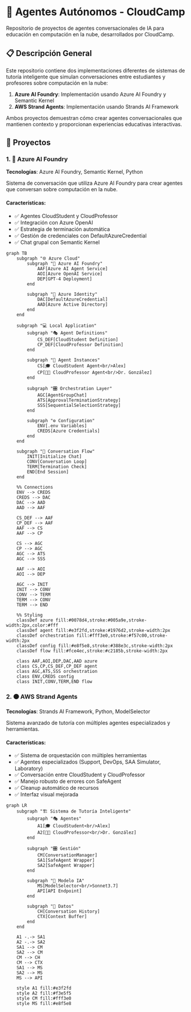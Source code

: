 # 🤖 Agentes Autónomos - CloudCamp

Repositorio de proyectos de agentes conversacionales de IA para educación en computación en la nube, desarrollados por CloudCamp.

## 📋 Descripción General

Este repositorio contiene dos implementaciones diferentes de sistemas de tutoría inteligente que simulan conversaciones entre estudiantes y profesores sobre computación en la nube:

1. **Azure AI Foundry**: Implementación usando Azure AI Foundry y Semantic Kernel
2. **AWS Strand Agents**: Implementación usando Strands AI Framework

Ambos proyectos demuestran cómo crear agentes conversacionales que mantienen contexto y proporcionan experiencias educativas interactivas.


## 🚀 Proyectos

### 1. 🔵 Azure AI Foundry

**Tecnologías**: Azure AI Foundry, Semantic Kernel, Python

Sistema de conversación que utiliza Azure AI Foundry para crear agentes que conversan sobre computación en la nube.

#### Características:
- ✅ Agentes CloudStudent y CloudProfessor
- ✅ Integración con Azure OpenAI
- ✅ Estrategia de terminación automática
- ✅ Gestión de credenciales con DefaultAzureCredential
- ✅ Chat grupal con Semantic Kernel

```mermaid
graph TB
    subgraph "🌐 Azure Cloud"
        subgraph "🤖 Azure AI Foundry"
            AAF[Azure AI Agent Service]
            AOI[Azure OpenAI Service]
            DEP[GPT-4 Deployment]
        end
        
        subgraph "🔐 Azure Identity"
            DAC[DefaultAzureCredential]
            AAD[Azure Active Directory]
        end
    end
    
    subgraph "💻 Local Application"
        subgraph "🎭 Agent Definitions"
            CS_DEF[CloudStudent Definition]
            CP_DEF[CloudProfessor Definition]
        end
        
        subgraph "🎪 Agent Instances"
            CS[🎓 CloudStudent Agent<br/>Alex]
            CP[👨‍🏫 CloudProfessor Agent<br/>Dr. González]
        end
        
        subgraph "🎛️ Orchestration Layer"
            AGC[AgentGroupChat]
            ATS[ApprovalTerminationStrategy]
            SSS[SequentialSelectionStrategy]
        end
        
        subgraph "⚙️ Configuration"
            ENV[.env Variables]
            CREDS[Azure Credentials]
        end
    end
    
    subgraph "🔄 Conversation Flow"
        INIT[Initialize Chat]
        CONV[Conversation Loop]
        TERM[Termination Check]
        END[End Session]
    end
    
    %% Connections
    ENV --> CREDS
    CREDS --> DAC
    DAC --> AAD
    AAD --> AAF
    
    CS_DEF --> AAF
    CP_DEF --> AAF
    AAF --> CS
    AAF --> CP
    
    CS --> AGC
    CP --> AGC
    AGC --> ATS
    AGC --> SSS
    
    AAF --> AOI
    AOI --> DEP
    
    AGC --> INIT
    INIT --> CONV
    CONV --> TERM
    TERM --> CONV
    TERM --> END
    
    %% Styling
    classDef azure fill:#0078d4,stroke:#005a9e,stroke-width:2px,color:#fff
    classDef agent fill:#e3f2fd,stroke:#1976d2,stroke-width:2px
    classDef orchestration fill:#fff3e0,stroke:#f57c00,stroke-width:2px
    classDef config fill:#e8f5e8,stroke:#388e3c,stroke-width:2px
    classDef flow fill:#fce4ec,stroke:#c2185b,stroke-width:2px
    
    class AAF,AOI,DEP,DAC,AAD azure
    class CS,CP,CS_DEF,CP_DEF agent
    class AGC,ATS,SSS orchestration
    class ENV,CREDS config
    class INIT,CONV,TERM,END flow
```

### 2. 🟠 AWS Strand Agents

**Tecnologías**: Strands AI Framework, Python, ModelSelector

Sistema avanzado de tutoría con múltiples agentes especializados y herramientas.

#### Características:
- ✅ Sistema de orquestación con múltiples herramientas
- ✅ Agentes especializados (Support, DevOps, SAA Simulator, Laboratory)
- ✅ Conversación entre CloudStudent y CloudProfessor
- ✅ Manejo robusto de errores con SafeAgent
- ✅ Cleanup automático de recursos
- ✅ Interfaz visual mejorada

```mermaid
graph LR
    subgraph "🏗️ Sistema de Tutoría Inteligente"
        subgraph "🎭 Agentes"
            A1[🎓 CloudStudent<br/>Alex]
            A2[👨‍🏫 CloudProfessor<br/>Dr. González]
        end
        
        subgraph "🎛️ Gestión"
            CM[ConversationManager]
            SA1[SafeAgent Wrapper]
            SA2[SafeAgent Wrapper]
        end
        
        subgraph "🧠 Modelo IA"
            MS[ModelSelector<br/>Sonnet3.7]
            API[API Endpoint]
        end
        
        subgraph "💾 Datos"
            CH[Conversation History]
            CTX[Context Buffer]
        end
    end
    
    A1 -.-> SA1
    A2 -.-> SA2
    SA1 --> CM
    SA2 --> CM
    CM --> CH
    CM --> CTX
    SA1 --> MS
    SA2 --> MS
    MS --> API
    
    style A1 fill:#e3f2fd
    style A2 fill:#f3e5f5
    style CM fill:#fff3e0
    style MS fill:#e8f5e8
```
